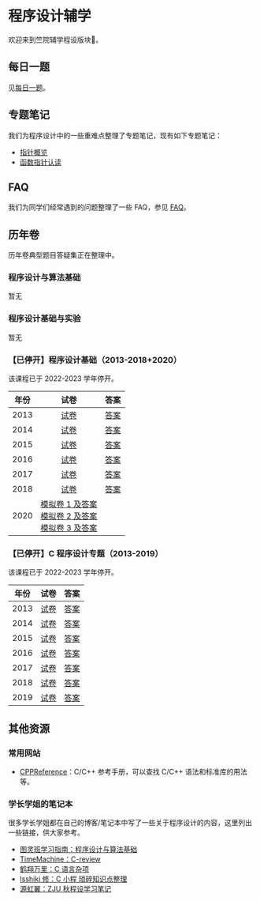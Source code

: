 # 程序设计辅学

欢迎来到竺院辅学程设版块🤗。

## 每日一题

见[每日一题](daily/2023.md)。

## 专题笔记

我们为程序设计中的一些重难点整理了专题笔记，现有如下专题笔记：

- [指针概览](topic/pointers.md)
- [函数指针认读](topic/funcptr.md)

## FAQ

我们为同学们经常遇到的问题整理了一些 FAQ，参见 [FAQ](faq.md)。

## 历年卷

历年卷典型题目答疑集正在整理中。

### 程序设计与算法基础

暂无

### 程序设计基础与实验

暂无

### 【已停开】程序设计基础（2013-2018+2020）

该课程已于 2022-2023 学年停开。

| 年份 | 试卷 | 答案 |
| :---: | :---: | :---: |
| 2013 | [试卷](exam/fundamentals_of_programming/fp13test.pdf) | [答案](exam/fundamentals_of_programming/fp13answer.pdf) |
| 2014 | [试卷](exam/fundamentals_of_programming/fp14test.pdf) | [答案](exam/fundamentals_of_programming/fp14answer.pdf) |
| 2015 | [试卷](exam/fundamentals_of_programming/fp15test.pdf) | [答案](exam/fundamentals_of_programming/fp15answer.pdf) |
| 2016 | [试卷](exam/fundamentals_of_programming/fp16test.pdf) | [答案](exam/fundamentals_of_programming/fp16answer.pdf) |
| 2017 | [试卷](exam/fundamentals_of_programming/fp17test.pdf) | [答案](exam/fundamentals_of_programming/fp17answer.pdf) |
| 2018 | [试卷](exam/fundamentals_of_programming/fp18test.pdf) | [答案](exam/fundamentals_of_programming/fp18answer.pdf) |
| 2020 | [模拟卷 1 及答案](exam/fundamentals_of_programming/fp20simulation1.pdf) <br> [模拟卷 2 及答案](exam/fundamentals_of_programming/fp20simulation2.pdf) <br> [模拟卷 3 及答案](exam/fundamentals_of_programming/fp20simulation3.pdf) |  |

### 【已停开】C 程序设计专题（2013-2019）

该课程已于 2022-2023 学年停开。

| 年份 | 试卷 | 答案 |
| :---: | :---: | :---: |
| 2013 | [试卷](exam/lectures_on_c_programming/lcp13test.pdf) | [答案](exam/lectures_on_c_programming/lcp13answer.pdf) |
| 2014 | [试卷](exam/lectures_on_c_programming/lcp14test.pdf) | [答案](exam/lectures_on_c_programming/lcp14answer.pdf) |
| 2015 | [试卷](exam/lectures_on_c_programming/lcp15test.pdf) | [答案](exam/lectures_on_c_programming/lcp15answer.pdf) |
| 2016 | [试卷](exam/lectures_on_c_programming/lcp16test.pdf) | [答案](exam/lectures_on_c_programming/lcp16answer.pdf) |
| 2017 | [试卷](exam/lectures_on_c_programming/lcp17test.pdf) | [答案](exam/lectures_on_c_programming/lcp17answer.pdf) |
| 2018 | [试卷](exam/lectures_on_c_programming/lcp18test.pdf) | [答案](exam/lectures_on_c_programming/lcp18answer.pdf) |
| 2019 | [试卷](exam/lectures_on_c_programming/lcp19test.pdf) | [答案](exam/lectures_on_c_programming/lcp19answer.pdf) |

## 其他资源

### 常用网站

- [CPPReference](https://zh.cppreference.com/w/)：C/C++ 参考手册，可以查找 C/C++ 语法和标准库的用法等。

### 学长学姐的笔记本

很多学长学姐都在自己的博客/笔记本中写了一些关于程序设计的内容，这里列出一些链接，供大家参考。

- [图灵班学习指南：程序设计与算法基础](https://zju-turing.github.io/TuringCourses/major_basic/programming/)
- [TimeMachine：C-review](https://zhoutimemachine.github.io/2022/07/07/2021/C-review/)
- [鹤翔万里：C 语言杂项](https://note.tonycrane.cc/cs/pl/c_cpp/c/)
- [Isshiki 修：C 小程 琐碎知识点整理](https://note.isshikih.top/cour_note/D1QD_CXiaoCheng/)
- [源虹翼：ZJU 秋程设学习笔记](https://www.cnblogs.com/yuanhongyi/p/17329921.html)
